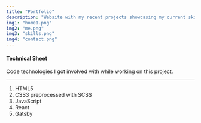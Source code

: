 ```yaml
---
title: "Portfolio"
description: "Website with my recent projects showcasing my current skillset"
img1: "home1.png"
img2: "me.png"
img3: "skills.png"
img4: "contact.png"
---
```


#### Technical Sheet

Code technologies I got involved with while working on this project.

---

1. HTML5
2. CSS3 preprocessed with SCSS
3. JavaScript
4. React
5. Gatsby
